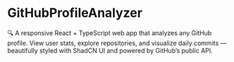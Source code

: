 # GitHubProfileAnalyzer
🔍 A responsive React + TypeScript web app that analyzes any GitHub profile. View user stats, explore repositories, and visualize daily commits — beautifully styled with ShadCN UI and powered by GitHub’s public API.